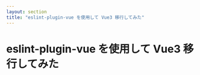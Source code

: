 ```yaml
---
layout: section
title: "eslint-plugin-vue を使用して Vue3 移行してみた"
---
```


# eslint-plugin-vue を使用して Vue3 移行してみた
